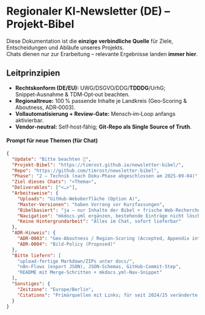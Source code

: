 # Regionaler KI‑Newsletter (DE) – Projekt‑Bibel

Diese Dokumentation ist die **einzige verbindliche Quelle** für Ziele, Entscheidungen und Abläufe unseres Projekts.  
Chats dienen nur zur Erarbeitung – relevante Ergebnisse landen **immer hier**.

## Leitprinzipien
- **Rechtskonform (DE/EU):** UWG/DSGVO/DDG/**TDDDG**/UrhG; Snippet‑Ausnahme & TDM‑Opt‑out beachten.
- **Regionaltreue:** 100 % passende Inhalte je Landkreis (Geo‑Scoring & Aboutness, ADR‑0003).
- **Vollautomatisierung + Review‑Gate:** Mensch‑im‑Loop anfangs aktivierbar.
- **Vendor‑neutral:** Self‑host‑fähig; **Git‑Repo als Single Source of Truth**.

#### Prompt für neue Themen (für Chat)
```json
{
  "Update": "Bitte beachten 🚨",
  "Projekt-Bibel": "https://timrost.github.io/newsletter-bibel/",
  "Repo": "https://github.com/timrost/newsletter-bibel",
  "Phase": "2 – Technik (nach Doku-Phase abgeschlossen am 2025-09-04)",
  "Ziel dieses Chats": "<Thema>",
  "Deliverables": ["<…>"],
  "Arbeitsweise": {
    "Uploads": "GitHub-Weboberfläche (Option A)",
    "Master-Versionen": "haben Vorrang vor Kurzfassungen",
    "Bibelbasiert": "ja – nur Inhalte der Bibel + frische Web-Recherche mit Primärquellen",
    "Navigation": "mkdocs.yml ergänzen, bestehende Einträge nicht löschen",
    "Keine Hintergrundarbeit": "Alles im Chat, sofort lieferbar"
  },
  "ADR-Hinweis": {
    "ADR-0003": "Geo-Aboutness / Region-Scoring (Accepted, Appendix integriert)",
    "ADR-0004": "Bild-Policy (Proposed)"
  },
  "Bitte liefern": [
    "upload-fertige Markdown/ZIPs unter docs/",
    "n8n-Flows (export JSON), JSON-Schemas, GitHub-Commit-Step",
    "README mit Merge-Schritten + mkdocs.yml-Nav-Snippet"
  ],
  "Sonstiges": {
    "Zeitzone": "Europe/Berlin",
    "Citations": "Primärquellen mit Links; für seit 2024/25 veränderte Themen aktiv browsen"
  }
}
```
